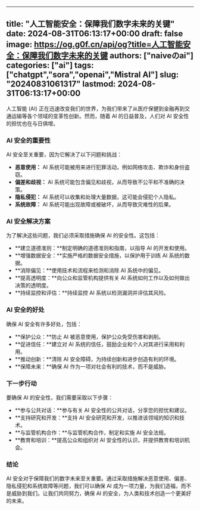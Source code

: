 
---
title: "人工智能安全：保障我们数字未来的关键"
date: 2024-08-31T06:13:17+00:00
draft: false
image: https://og.g0f.cn/api/og?title=人工智能安全：保障我们数字未来的关键
authors: ["naiveのai"]
categories: ["ai"]
tags: ["chatgpt","sora","openai","Mistral AI"]
slug: "20240831061317"
lastmod: 2024-08-31T06:13:17+00:00
---
人工智能 (AI) 正在迅速改变我们的世界，为我们带来了从医疗保健到金融再到交通运输等各个领域的变革性创新。然而，随着 AI 的日益普及，人们对 AI 安全性的担忧也在与日俱增。

### AI 安全的重要性

AI 安全至关重要，因为它解决了以下问题和挑战：

- **恶意使用：** AI 系统可能被用来进行犯罪活动，例如网络攻击、欺诈和身份盗窃。
- **偏差和歧视：** AI 系统可能包含偏见和歧视，从而导致不公平和不准确的决策。
- **隐私侵犯：** AI 系统可以收集和处理大量数据，这可能会侵犯个人隐私。
- **系统故障：** AI 系统可能出现故障或被破坏，从而导致灾难性的后果。

### AI 安全解决方案

为了解决这些问题，我们必须采取措施确保 AI 的安全性。这包括：

- **建立道德准则：**制定明确的道德准则和指南，以指导 AI 的开发和使用。
- **增强数据安全：**实施严格的数据安全措施，以保护用于训练 AI 系统的数据。
- **消除偏见：**使用技术和流程来检测和消除 AI 系统中的偏见。
- **提高透明度：**向公众和监管机构提供有关 AI 系统如何工作以及如何做出决策的透明度。
- **持续监控和评估：**持续监控 AI 系统以检测漏洞并评估其风险。

### AI 安全的好处

确保 AI 安全有许多好处，包括：

- **保护公众：**防止 AI 被恶意使用，保护公众免受伤害和剥削。
- **促进信任：**建立对 AI 系统的信任，鼓励企业和个人对其进行采用和利用。
- **推动创新：**清除 AI 安全障碍，为持续创新和进步创造有利的环境。
- **保障未来：**确保 AI 作为一项对社会有利的技术，而不是威胁。

### 下一步行动

要确保 AI 的安全性，我们需要采取以下步骤：

- **参与公共对话：**参与有关 AI 安全性的公共对话，分享您的担忧和建议。
- **支持研究和开发：**支持 AI 安全研究和开发，以推进该领域的知识和技术。
- **与监管机构合作：**与监管机构合作，制定和实施 AI 安全法规。
- **教育和培训：**提高公众和组织对 AI 安全性的认识，并提供教育和培训机会。

### 结论

AI 安全对于保障我们的数字未来至关重要。通过采取措施解决恶意使用、偏差、隐私侵犯和系统故障等问题，我们可以确保 AI 成为一项力量，为我们造福，而不是威胁到我们。让我们共同努力，确保 AI 的安全，为人类和技术创造一个更美好的未来。